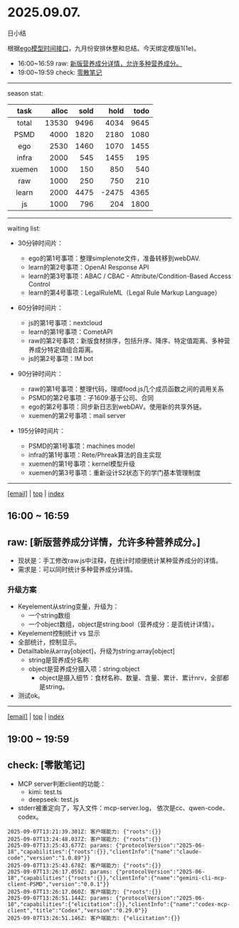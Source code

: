# 2025.09.07.
日小结

<a id="top"></a>
根据[ego模型时间接口](https://gitee.com/hyg/blog/blob/master/timeflow.md)，九月份安排休整和总结。今天绑定模版1(1e)。

<a id="index"></a>
- 16:00~16:59	raw: [新版营养成分详情，允许多种营养成分。](#20250907160000)
- 19:00~19:59	check: [零散笔记](#20250907190000)

---
season stat:

| task | alloc | sold | hold | todo |
| :---: | ---: | ---: | ---: | ---: |
| total | 13530 | 9496 | 4034 | 9645 |
| PSMD | 4000 | 1820 | 2180 | 1080 |
| ego | 2530 | 1460 | 1070 | 1455 |
| infra | 2000 | 545 | 1455 | 195 |
| xuemen | 1000 | 150 | 850 | 540 |
| raw | 1000 | 250 | 750 | 210 |
| learn | 2000 | 4475 | -2475 | 4365 |
| js | 1000 | 796 | 204 | 1800 |

---
waiting list:


- 30分钟时间片：
  - ego的第1号事项：整理simplenote文件，准备转移到webDAV.
  - learn的第2号事项：OpenAI Response API
  - learn的第3号事项：ABAC / CBAC - Attribute/Condition-Based Access Control
  - learn的第4号事项：LegalRuleML（Legal Rule Markup Language）

- 60分钟时间片：
  - js的第1号事项：nextcloud
  - learn的第1号事项：CometAPI
  - raw的第2号事项：新版食材排序，包括升序、降序、特定值距离、多种营养成分特定值组合距离。
  - js的第2号事项：IM bot

- 90分钟时间片：
  - raw的第1号事项：整理代码，理顺food.js几个成员函数之间的调用关系
  - PSMD的第2号事项：子1609:基于公司、合同
  - ego的第2号事项：同步新日志到webDAV。使用新的共享外链。
  - xuemen的第2号事项：mail server

- 195分钟时间片：
  - PSMD的第1号事项：machines model
  - infra的第1号事项：Rete/Phreak算法的自主实现
  - xuemen的第1号事项：kernel模型升级
  - xuemen的第3号事项：重新设计S2状态下的学门基本管理制度

---
<a href="mailto:huangyg@mars22.com?subject=关于2025.09.07.[新版营养成分详情，允许多种营养成分。]任务&body=日期: 2025.09.07.%0D%0A序号: 5%0D%0A手稿:../../draft/2025/20250907.01.md%0D%0A---请勿修改邮件主题及以上内容 从下一行开始写您的想法---%0D%0A">[email]</a> | [top](#top) | [index](#index)
<a id="20250907160000"></a>
## 16:00 ~ 16:59
## raw: [新版营养成分详情，允许多种营养成分。]

- 现状是：手工修改raw.js中注释，在统计时顺便统计某种营养成分的详情。
- 需求是：可以同时统计多种营养成分详情。

### 升级方案

- Keyelement从string变量，升级为：
	- 一个string数组
	- 一个object数组，object是string:bool（营养成分：是否统计详情）。
- Keyelement控制统计 vs 显示
- 全部统计，控制显示。
- Detailtable从array[object]，升级为string:array[object]
	- string是营养成分名称
	- object是营养成分摄入项：string:object
		- object是摄入细节：食材名称、数量、含量、累计、累计nrv，全部都是string。
- 测试ok。

---
<a href="mailto:huangyg@mars22.com?subject=关于2025.09.07.[无名任务]任务&body=日期: 2025.09.07.%0D%0A序号: 7%0D%0A手稿:../../draft/2025/20250907.02.md%0D%0A---请勿修改邮件主题及以上内容 从下一行开始写您的想法---%0D%0A">[email]</a> | [top](#top) | [index](#index)
<a id="20250907190000"></a>
## 19:00 ~ 19:59
## check: [零散笔记]

- MCP server判断client的功能：
	- kimi: test.ts
	- deepseek: test.js
- stderr被重定向了，写入文件：mcp-server.log， 依次是cc、qwen-code、codex。
```
2025-09-07T13:21:39.301Z: 客户端能力: {"roots":{}}
2025-09-07T13:24:48.037Z: 客户端能力: {"roots":{}}
2025-09-07T13:25:43.677Z: params: {"protocolVersion":"2025-06-18","capabilities":{"roots":{}},"clientInfo":{"name":"claude-code","version":"1.0.89"}}
2025-09-07T13:25:43.678Z: 客户端能力: {"roots":{}}
2025-09-07T13:26:17.059Z: params: {"protocolVersion":"2025-06-18","capabilities":{"roots":{}},"clientInfo":{"name":"gemini-cli-mcp-client-PSMD","version":"0.0.1"}}
2025-09-07T13:26:17.060Z: 客户端能力: {"roots":{}}
2025-09-07T13:26:51.144Z: params: {"protocolVersion":"2025-06-18","capabilities":{"elicitation":{}},"clientInfo":{"name":"codex-mcp-client","title":"Codex","version":"0.29.0"}}
2025-09-07T13:26:51.146Z: 客户端能力: {"elicitation":{}}
```
